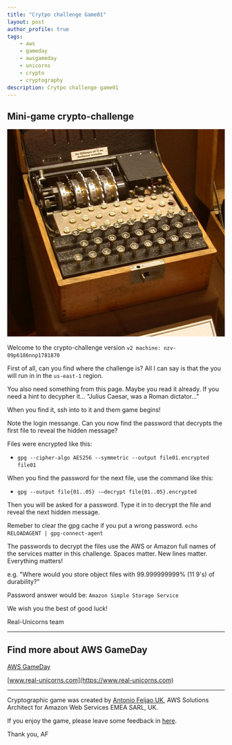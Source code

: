```yaml
---
title: "Crytpo challenge Game01"
layout: post
author_profile: true
tags:
    - aws
    - gameday
    - awsgameday
    - unicorns
    - crypto
    - cryptography
description: Crytpo challenge game01
---
```


## Mini-game crypto-challenge

![Four-rotor-enigma.jpg](../assets/images/Four-rotor-enigma.jpg "Four-rotor-enigma, Image credits wikipedia")

Welcome to the crypto-challenge version `v2 machine: nzv-09p6186nnp1781870`

First of all, can you find where the challenge is? All I can say is that the you will run in in the `us-east-1` region.

You also need something from this page. Maybe you read it already. If you need a hint to decypher it... "Julius Caesar, was a Roman dictator..."

When you find it, ssh into to it and them game begins!

Note the login messange. Can you now find the password that decrypts the first file to reveal the hidden message?

Files were encrypted like this:

 - `gpg --cipher-algo AES256 --symmetric --output file01.encrypted file01`

When you find the password for the next file, use the command like this:

 - `gpg --output file{01..05} -—decrypt file{01..05}.encrypted`

Then you will be asked for a password. Type it in to decrypt the file and reveal the next hidden message.

Remeber to clear the gpg cache if you put a wrong password. `echo RELOADAGENT | gpg-connect-agent`


The passwords to decrypt the files use the AWS or Amazon full names of the services matter in this challenge. Spaces matter. New lines matter. Everything matters!

e.g. "Where would you store object files with 99.999999999% (11 9's) of durability?"

Password answer would be: `Amazon Simple Storage Service`


We wish you the best of good luck!

Real-Unicorns team

---

## Find more about AWS GameDay

[AWS GameDay](https://aws.amazon.com/gameday/)

[www.real-unicorns.com](https://www.real-unicorns.com)

---

Cryptographic game was created by [Antonio Feijao UK](https://www.linkedin.com/in/antoniofeijaouk/), AWS Solutions Architect for Amazon Web Services EMEA SARL, UK.

If you enjoy the game, please leave some feedback in [here](https://feedback.aws.amazon.com/?ea=feijao&fn=Antonio&ln=Feijao).

Thank you,
AF
